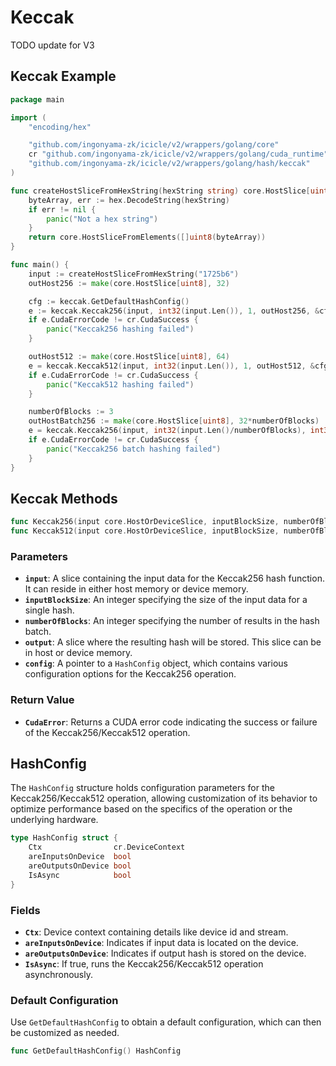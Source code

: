 # Keccak

TODO update for V3

## Keccak Example

```go
package main

import (
	"encoding/hex"

	"github.com/ingonyama-zk/icicle/v2/wrappers/golang/core"
	cr "github.com/ingonyama-zk/icicle/v2/wrappers/golang/cuda_runtime"
	"github.com/ingonyama-zk/icicle/v2/wrappers/golang/hash/keccak"
)

func createHostSliceFromHexString(hexString string) core.HostSlice[uint8] {
	byteArray, err := hex.DecodeString(hexString)
	if err != nil {
		panic("Not a hex string")
	}
	return core.HostSliceFromElements([]uint8(byteArray))
}

func main() {
	input := createHostSliceFromHexString("1725b6")
	outHost256 := make(core.HostSlice[uint8], 32)

	cfg := keccak.GetDefaultHashConfig()
	e := keccak.Keccak256(input, int32(input.Len()), 1, outHost256, &cfg)
	if e.CudaErrorCode != cr.CudaSuccess {
		panic("Keccak256 hashing failed")
	}

	outHost512 := make(core.HostSlice[uint8], 64)
	e = keccak.Keccak512(input, int32(input.Len()), 1, outHost512, &cfg)
	if e.CudaErrorCode != cr.CudaSuccess {
		panic("Keccak512 hashing failed")
	}

    numberOfBlocks := 3
	outHostBatch256 := make(core.HostSlice[uint8], 32*numberOfBlocks)
	e = keccak.Keccak256(input, int32(input.Len()/numberOfBlocks), int32(numberOfBlocks), outHostBatch256, &cfg)
	if e.CudaErrorCode != cr.CudaSuccess {
		panic("Keccak256 batch hashing failed")
	}
}
```

## Keccak Methods

```go
func Keccak256(input core.HostOrDeviceSlice, inputBlockSize, numberOfBlocks int32, output core.HostOrDeviceSlice, config *HashConfig) core.IcicleError
func Keccak512(input core.HostOrDeviceSlice, inputBlockSize, numberOfBlocks int32, output core.HostOrDeviceSlice, config *HashConfig) core.IcicleError
```

### Parameters

- **`input`**: A slice containing the input data for the Keccak256 hash function. It can reside in either host memory or device memory.
- **`inputBlockSize`**: An integer specifying the size of the input data for a single hash.
- **`numberOfBlocks`**: An integer specifying the number of results in the hash batch.
- **`output`**: A slice where the resulting hash will be stored. This slice can be in host or device memory.
- **`config`**: A pointer to a `HashConfig` object, which contains various configuration options for the Keccak256 operation.

### Return Value

- **`CudaError`**: Returns a CUDA error code indicating the success or failure of the Keccak256/Keccak512 operation.

## HashConfig

The `HashConfig` structure holds configuration parameters for the Keccak256/Keccak512 operation, allowing customization of its behavior to optimize performance based on the specifics of the operation or the underlying hardware.

```go
type HashConfig struct {
	Ctx                cr.DeviceContext
	areInputsOnDevice  bool
	areOutputsOnDevice bool
	IsAsync            bool
}
```

### Fields

- **`Ctx`**: Device context containing details like device id and stream.
- **`areInputsOnDevice`**: Indicates if input data is located on the device.
- **`areOutputsOnDevice`**: Indicates if output hash is stored on the device.
- **`IsAsync`**: If true, runs the Keccak256/Keccak512 operation asynchronously.

### Default Configuration

Use `GetDefaultHashConfig` to obtain a default configuration, which can then be customized as needed.

```go
func GetDefaultHashConfig() HashConfig
```